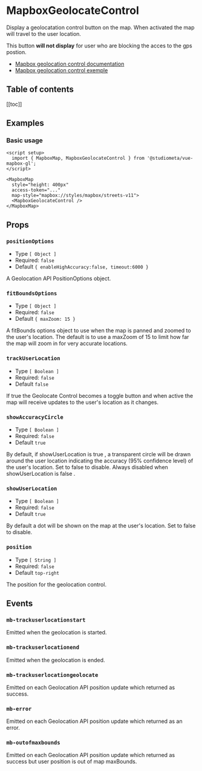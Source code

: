 <script setup>
  import { MapboxMap } from '@studiometa/vue-mapbox-gl';
  import { MapboxGeolocateControlDemo } from '../../.vitepress/components/index.js';
</script>

# MapboxGeolocateControl

Display a geolocatation control button on the map. When activated the map will travel to the user location.

This button **will not display** for user who are blocking the acces to the gps postion.

- [Mapbox geolocation control documentation](https://docs.mapbox.com/mapbox-gl-js/api/#geolocatecontrol.event:geolocate)
- [Mapbox geolocation control exemple](https://docs.mapbox.com/mapbox-gl-js/example/locate-user/)


<h2>Table of contents</h2>

[[toc]]

## Examples

### Basic usage

<ClientOnly>
<MapboxMap
  style="margin-top: 1em; height: 400px;"
  :access-token="MAPBOX_API_KEY"
  map-style="mapbox://styles/mapbox/streets-v11">
  <MapboxGeolocateControlDemo />
</MapboxMap>
</ClientOnly>

```vue {9}
<script setup>
  import { MapboxMap, MapboxGeolocateControl } from '@studiometa/vue-mapbox-gl';
</script>

<MapboxMap
  style="height: 400px"
  access-token="..."
  map-style="mapbox://styles/mapbox/streets-v11">
  <MapboxGeolocateControl />
</MapboxMap>
```


## Props

### `positionOptions`
- Type `[ Object ]`
- Required: `false`
- Default `{ enableHighAccuracy:false, timeout:6000 }`

A Geolocation API PositionOptions object.

### `fitBoundsOptions`
- Type `[ Object ]`
- Required: `false`
- Default `{ maxZoom: 15 }`

A fitBounds options object to use when the map is panned and zoomed to the user's location. The default is to use a maxZoom of 15 to limit how far the map will zoom in for very accurate locations.

### `trackUserLocation`
- Type `[ Boolean ]`
- Required: `false`
- Default `false`

If true the Geolocate Control becomes a toggle button and when active the map will receive updates to the user's location as it changes.

### `showAccuracyCircle`
- Type `[ Boolean ]`
- Required: `false`
- Default `true`

By default, if showUserLocation is true , a transparent circle will be drawn around the user location indicating the accuracy (95% confidence level) of the user's location. Set to false to disable. Always disabled when showUserLocation is false .

### `showUserLocation`
- Type `[ Boolean ]`
- Required: `false`
- Default `true`

By default a dot will be shown on the map at the user's location. Set to false to disable.

### `position`
- Type `[ String ]`
- Required: `false`
- Default `top-right`

The position for the geolocation control.


## Events

### `mb-trackuserlocationstart`
Emitted when the geolocation is started.

### `mb-trackuserlocationend`
Emitted when the geolocation is ended.

### `mb-trackuserlocationgeolocate`
Emitted on each Geolocation API position update which returned as success.

### `mb-error`
Emitted on each Geolocation API position update which returned as an error.

### `mb-outofmaxbounds`
Emitted on each Geolocation API position update which returned as success but user position is out of map maxBounds.
